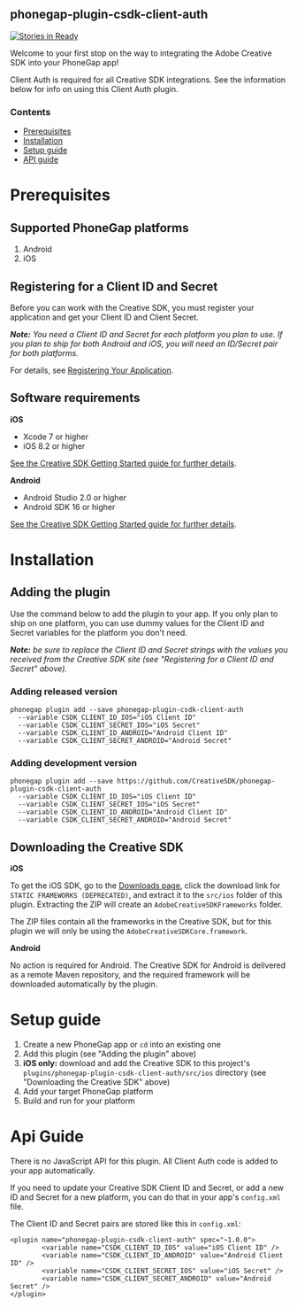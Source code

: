 <!--
#
# Licensed to the Apache Software Foundation (ASF) under one
# or more contributor license agreements.  See the NOTICE file
# distributed with this work for additional information
# regarding copyright ownership.  The ASF licenses this file
# to you under the Apache License, Version 2.0 (the
# "License"); you may not use this file except in compliance
# with the License.  You may obtain a copy of the License at
#
# http://www.apache.org/licenses/LICENSE-2.0
#
# Unless required by applicable law or agreed to in writing,
# software distributed under the License is distributed on an
# "AS IS" BASIS, WITHOUT WARRANTIES OR CONDITIONS OF ANY
#  KIND, either express or implied.  See the License for the
# specific language governing permissions and limitations
# under the License.
#
-->

phonegap-plugin-csdk-client-auth
------------------------

[![Stories in Ready](https://badge.waffle.io/CreativeSDK/phonegap-plugin-csdk-client-auth.png?label=ready&title=Ready)](http://waffle.io/CreativeSDK/phonegap-plugin-csdk-client-auth)

Welcome to your first stop on the way to integrating the Adobe Creative SDK into your PhoneGap app!

Client Auth is required for all Creative SDK integrations. See the information below for info on using this Client Auth plugin.

### Contents

- [Prerequisites](#prerequisites)
- [Installation](#installation)
- [Setup guide](#setup-guide)
- [API guide](#api-guide)


# Prerequisites

## Supported PhoneGap platforms

1. Android
1. iOS

## Registering for a Client ID and Secret

Before you can work with the Creative SDK, you must register your application and get your Client ID and Client Secret.

_**Note:** You need a Client ID and Secret for each platform you plan to use. If you plan to ship for both Android and iOS, you will need an ID/Secret pair for both platforms._

For details, see [Registering Your Application](https://creativesdk.adobe.com/docs/ios/#/articles/gettingstarted/index.html#register_application).

## Software requirements

**iOS**

- Xcode 7 or higher
- iOS 8.2 or higher

[See the Creative SDK Getting Started guide for further details](https://creativesdk.adobe.com/docs/ios/#/articles/gettingstarted/index.html#prerequisites).

**Android**

- Android Studio 2.0 or higher
- Android SDK 16 or higher

[See the Creative SDK Getting Started guide for further details](https://creativesdk.adobe.com/docs/android/#/articles/gettingstarted/index.html#prerequisites).


# Installation

## Adding the plugin

Use the command below to add the plugin to your app. If you only plan to ship on one platform, you can use dummy values for the Client ID and Secret variables for the platform you don't need.

_**Note:** be sure to replace the Client ID and Secret strings with the values you received from the Creative SDK site (see "Registering for a Client ID and Secret" above)._

### Adding released version

```
phonegap plugin add --save phonegap-plugin-csdk-client-auth
  --variable CSDK_CLIENT_ID_IOS="iOS Client ID"
  --variable CSDK_CLIENT_SECRET_IOS="iOS Secret"
  --variable CSDK_CLIENT_ID_ANDROID="Android Client ID"
  --variable CSDK_CLIENT_SECRET_ANDROID="Android Secret"
```

### Adding development version

```
phonegap plugin add --save https://github.com/CreativeSDK/phonegap-plugin-csdk-client-auth
  --variable CSDK_CLIENT_ID_IOS="iOS Client ID"
  --variable CSDK_CLIENT_SECRET_IOS="iOS Secret"
  --variable CSDK_CLIENT_ID_ANDROID="Android Client ID"
  --variable CSDK_CLIENT_SECRET_ANDROID="Android Secret"
```

## Downloading the Creative SDK

**iOS**

To get the iOS SDK, go to the [Downloads page](https://creativesdk.adobe.com/downloads.html), click the download link for `STATIC FRAMEWORKS (DEPRECATED)`, and extract it to the `src/ios` folder of this plugin. Extracting the ZIP will create an `AdobeCreativeSDKFrameworks` folder.

The ZIP files contain all the frameworks in the Creative SDK, but for this plugin we will only be using the `AdobeCreativeSDKCore.framework`.


**Android**

No action is required for Android. The Creative SDK for Android is delivered as a remote Maven repository, and the required framework will be downloaded automatically by the plugin.


# Setup guide

1. Create a new PhoneGap app or `cd` into an existing one
1. Add this plugin (see "Adding the plugin" above)
1. **iOS only:** download and add the Creative SDK to this project's `plugins/phonegap-plugin-csdk-client-auth/src/ios` directory (see "Downloading the Creative SDK" above)
1. Add your target PhoneGap platform
1. Build and run for your platform


<a name="api"></a>
# Api Guide

There is no JavaScript API for this plugin. All Client Auth code is added to your app automatically.

If you need to update your Creative SDK Client ID and Secret, or add a new ID and Secret for a new platform, you can do that in your app's `config.xml` file.

The Client ID and Secret pairs are stored like this in `config.xml`:

```
<plugin name="phonegap-plugin-csdk-client-auth" spec="~1.0.0">
        <variable name="CSDK_CLIENT_ID_IOS" value="iOS Client ID" />
        <variable name="CSDK_CLIENT_ID_ANDROID" value="Android Client ID" />
        <variable name="CSDK_CLIENT_SECRET_IOS" value="iOS Secret" />
        <variable name="CSDK_CLIENT_SECRET_ANDROID" value="Android Secret" />
</plugin>
```
